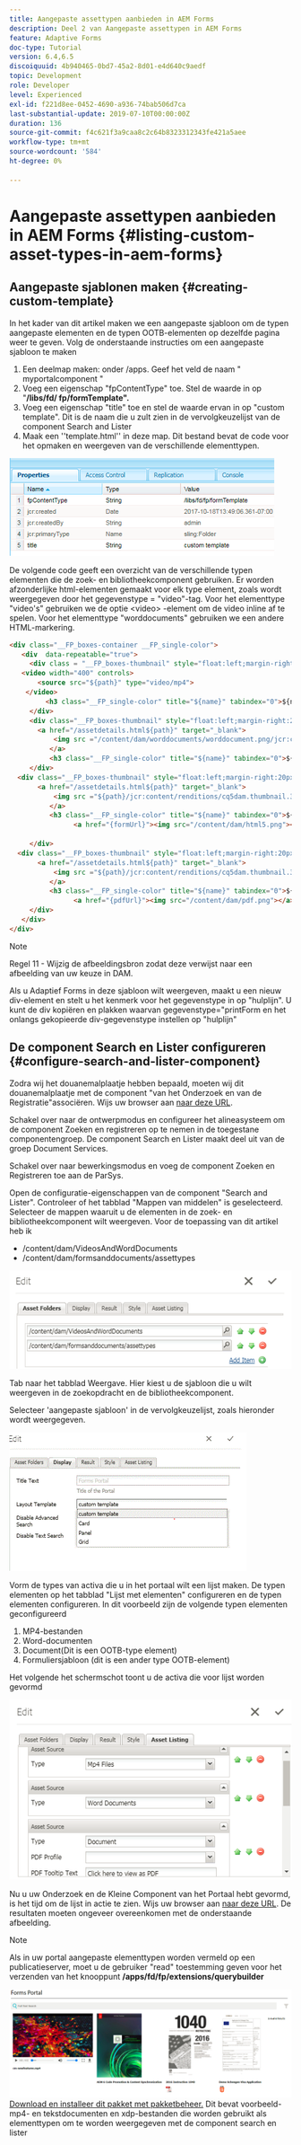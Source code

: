 ```yaml
---
title: Aangepaste assettypen aanbieden in AEM Forms
description: Deel 2 van Aangepaste assettypen in AEM Forms
feature: Adaptive Forms
doc-type: Tutorial
version: 6.4,6.5
discoiquuid: 4b940465-0bd7-45a2-8d01-e4d640c9aedf
topic: Development
role: Developer
level: Experienced
exl-id: f221d8ee-0452-4690-a936-74bab506d7ca
last-substantial-update: 2019-07-10T00:00:00Z
duration: 136
source-git-commit: f4c621f3a9caa8c2c64b8323312343fe421a5aee
workflow-type: tm+mt
source-wordcount: '584'
ht-degree: 0%

---
```


# Aangepaste assettypen aanbieden in AEM Forms {#listing-custom-asset-types-in-aem-forms}

## Aangepaste sjablonen maken {#creating-custom-template}

In het kader van dit artikel maken we een aangepaste sjabloon om de typen aangepaste elementen en de typen OOTB-elementen op dezelfde pagina weer te geven. Volg de onderstaande instructies om een aangepaste sjabloon te maken

1. Een deelmap maken: onder /apps. Geef het veld de naam &quot; myportalcomponent &quot;
1. Voeg een eigenschap &quot;fpContentType&quot; toe. Stel de waarde in op &quot;**/libs/fd/ fp/formTemplate&quot;.**
1. Voeg een eigenschap &quot;title&quot; toe en stel de waarde ervan in op &quot;custom template&quot;. Dit is de naam die u zult zien in de vervolgkeuzelijst van de component Search and Lister
1. Maak een &#39;&#39;template.html&#39;&#39; in deze map. Dit bestand bevat de code voor het opmaken en weergeven van de verschillende elementtypen.

![appsfolder](assets/appsfolder_.png)

De volgende code geeft een overzicht van de verschillende typen elementen die de zoek- en bibliotheekcomponent gebruiken. Er worden afzonderlijke html-elementen gemaakt voor elk type element, zoals wordt weergegeven door het gegevenstype = &quot;video&quot;-tag. Voor het elementtype &quot;video&#39;s&quot; gebruiken we de optie &lt;video> -element om de video inline af te spelen. Voor het elementtype &quot;worddocuments&quot; gebruiken we een andere HTML-markering.

```html
<div class="__FP_boxes-container __FP_single-color">
   <div  data-repeatable="true">
     <div class = "__FP_boxes-thumbnail" style="float:left;margin-right:20px;" data-type = "videos">
   <video width="400" controls>
       <source src="${path}" type="video/mp4">
    </video>
         <h3 class="__FP_single-color" title="${name}" tabindex="0">${name}</h3>
     </div>
     <div class="__FP_boxes-thumbnail" style="float:left;margin-right:20px;" data-type = "worddocuments">
       <a href="/assetdetails.html${path}" target="_blank">
           <img src ="/content/dam/worddocuments/worddocument.png/jcr:content/renditions/cq5dam.thumbnail.319.319.png"/>
          </a>
          <h3 class="__FP_single-color" title="${name}" tabindex="0">${name}</h3>
     </div>
  <div class="__FP_boxes-thumbnail" style="float:left;margin-right:20px;" data-type = "xfaForm">
       <a href="/assetdetails.html${path}" target="_blank">
           <img src ="${path}/jcr:content/renditions/cq5dam.thumbnail.319.319.png"/>
          </a>
          <h3 class="__FP_single-color" title="${name}" tabindex="0">${name}</h3>
                <a href="{formUrl}"><img src="/content/dam/html5.png"></a><p>

     </div>
  <div class="__FP_boxes-thumbnail" style="float:left;margin-right:20px;" data-type = "printForm">
       <a href="/assetdetails.html${path}" target="_blank">
           <img src ="${path}/jcr:content/renditions/cq5dam.thumbnail.319.319.png"/>
          </a>
          <h3 class="__FP_single-color" title="${name}" tabindex="0">${name}</h3>
                <a href="{pdfUrl}"><img src="/content/dam/pdf.png"></a><p>
     </div>
   </div>
</div>
```

>[!NOTE]
>
>Regel 11 - Wijzig de afbeeldingsbron zodat deze verwijst naar een afbeelding van uw keuze in DAM.
>
>Als u Adaptief Forms in deze sjabloon wilt weergeven, maakt u een nieuw div-element en stelt u het kenmerk voor het gegevenstype in op &quot;hulplijn&quot;. U kunt de div kopiëren en plakken waarvan gegevenstype=&quot;printForm en het onlangs gekopieerde div-gegevenstype instellen op &quot;hulplijn&quot;

## De component Search en Lister configureren {#configure-search-and-lister-component}

Zodra wij het douanemalplaatje hebben bepaald, moeten wij dit douanemalplaatje met de component &quot;van het Onderzoek en van de Registratie&quot;associëren. Wijs uw browser aan [naar deze URL](http://localhost:4502/editor.html/content/AemForms/CustomPortal.html).

Schakel over naar de ontwerpmodus en configureer het alineasysteem om de component Zoeken en registreren op te nemen in de toegestane componentengroep. De component Search en Lister maakt deel uit van de groep Document Services.

Schakel over naar bewerkingsmodus en voeg de component Zoeken en Registreren toe aan de ParSys.

Open de configuratie-eigenschappen van de component &quot;Search and Lister&quot;. Controleer of het tabblad &quot;Mappen van middelen&quot; is geselecteerd. Selecteer de mappen waaruit u de elementen in de zoek- en bibliotheekcomponent wilt weergeven. Voor de toepassing van dit artikel heb ik

* /content/dam/VideosAndWordDocuments
* /content/dam/formsanddocuments/assettypes

![assetmap](assets/selectingassetfolders.png)

Tab naar het tabblad Weergave. Hier kiest u de sjabloon die u wilt weergeven in de zoekopdracht en de bibliotheekcomponent.

Selecteer &#39;aangepaste sjabloon&#39; in de vervolgkeuzelijst, zoals hieronder wordt weergegeven.

![zoekmachine](assets/searchandlistercomponent.gif)

Vorm de types van activa die u in het portaal wilt een lijst maken. De typen elementen op het tabblad &quot;Lijst met elementen&quot; configureren en de typen elementen configureren. In dit voorbeeld zijn de volgende typen elementen geconfigureerd

1. MP4-bestanden
1. Word-documenten
1. Document(Dit is een OOTB-type element)
1. Formuliersjabloon (dit is een ander type OOTB-element)

Het volgende het schermschot toont u de activa die voor lijst worden gevormd

![assettypen](assets/assettypes.png)

Nu u uw Onderzoek en de Kleine Component van het Portaal hebt gevormd, is het tijd om de lijst in actie te zien. Wijs uw browser aan [naar deze URL](http://localhost:4502/content/AemForms/CustomPortal.html?wcmmode=disabled). De resultaten moeten ongeveer overeenkomen met de onderstaande afbeelding.

>[!NOTE]
>
>Als in uw portal aangepaste elementtypen worden vermeld op een publicatieserver, moet u de gebruiker &quot;read&quot; toestemming geven voor het verzenden van het knooppunt **/apps/fd/fp/extensions/querybuilder**

![assettypen](assets/assettypeslistings.png)
[Download en installeer dit pakket met pakketbeheer.](assets/customassettypekt1.zip) Dit bevat voorbeeld-mp4- en tekstdocumenten en xdp-bestanden die worden gebruikt als elementtypen om te worden weergegeven met de component search en lister
